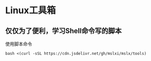 # Linux工具箱
## 仅仅为了便利，学习Shell命令写的脚本
使用脚本命令

```bash <(curl -sSL https://cdn.jsdelivr.net/gh/mslxi/mslx/tools)```